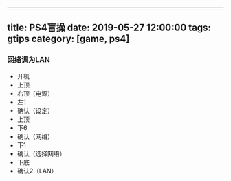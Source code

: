 
---
title: PS4盲操
date: 2019-05-27 12:00:00
tags: gtips
category: [game, ps4]
---

### 网络调为LAN

- 开机
- 上顶
- 右顶（电源）
- 左1
- 确认（设定）
- 上顶
- 下6
- 确认（网络）
- 下1
- 确认（选择网络）
- 下底
- 确认2（LAN）
